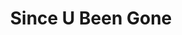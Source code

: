 ---
ee_id_thing: '4266'
site: '1'
type: '2'
inv_num: 2015-047
add_credit:
url: 2015-047-since-u-been-gone
title: Since U Been Gone
year: '2015'
display_year: '2015'
medium: iHome iP76 LED Color Changing Tower Stereo Speaker, Apple iPod Classic, MP3s
dims: 36 x 5 x 5 inches
pitch: OH yah, this was actually just playing the Shania Twain CD, the woman in me.
  ;-)
ps:
live_url:
youtube:
related_code:
imgs: since-u-been-gone-2015-047-install-database-gamec-MZ.jpg
subheading:
download:
commission:
related: "[4240] [2013-197-since-u-been-gone-music-for-stereos] 2013-197 Since U Been
  Gone / Music For Stereos"
layout: things-i-made
---